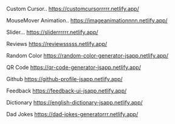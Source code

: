 Custom Cursor..
https://customcursorrrrr.netlify.app/

MouseMover Animation..
https://imageanimationnnn.netlify.app/

Slider...
https://sliderrrrrr.netlify.app/

Reviews
https://reviewsssss.netlify.app/

Random Color
https://random-color-generator-jsapp.netlify.app/

QR Code
https://qr-code-generator-jsapp.netlify.app/


Github
https://github-profile-jsapp.netlify.app/

Feedback
https://feedback-ui-jsapp.netlify.app/

Dictionary
https://english-dictionary-jsapp.netlify.app/


Dad Jokes
https://dad-jokes-generatorrr.netlify.app/
